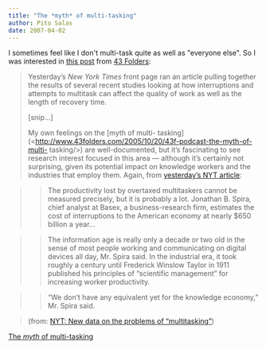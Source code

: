 ```yaml
---
title: "The *myth* of multi-tasking"
author: Pito Salas
date: 2007-04-02
---
```




I sometimes feel like I don't multi-task quite as well as "everyone else". So
I was interested in [this
post](<http://feeds.feedburner.com/~r/43Folders/~3/104476049/>) from [43
Folders](<http://www.43folders.com>):

> Yesterday’s _New York Times_ front page ran an article pulling together the
> results of several recent studies looking at how interruptions and attempts
> to multitask can affect the quality of work as well as the length of
> recovery time.
>
> [snip…]
>
> My own feelings on the [myth of multi-
> tasking](<http://www.43folders.com/2005/10/20/43f-podcast-the-myth-of-multi-
> tasking/>) are well-documented, but it’s fascinating to see research
> interest focused in this area — although it’s certainly not surprising,
> given its potential impact on knowledge workers and the industries that
> employ them. Again, from [yesterday’s NYT
> article](<http://www.nytimes.com/2007/03/25/business/25multi.html?_r=1&pagewanted=all>):
>

>> The productivity lost by overtaxed multitaskers cannot be measured
precisely, but it is probably a lot. Jonathan B. Spira, chief analyst at
Basex, a business-research firm, estimates the cost of interruptions to the
American economy at nearly $650 billion a year…

>>

>> The information age is really only a decade or two old in the sense of most
people working and communicating on digital devices all day, Mr. Spira said.
In the industrial era, it took roughly a century until Frederick Winslow
Taylor in 1911 published his principles of “scientific management” for
increasing worker productivity.

>>

>> “We don’t have any equivalent yet for the knowledge economy,” Mr. Spira
said.

>
> (from: [NYT: New data on the problems of
> “multitasking”](<http://feeds.feedburner.com/~r/43Folders/~3/104476049/>))


[The *myth* of multi-tasking](None)
